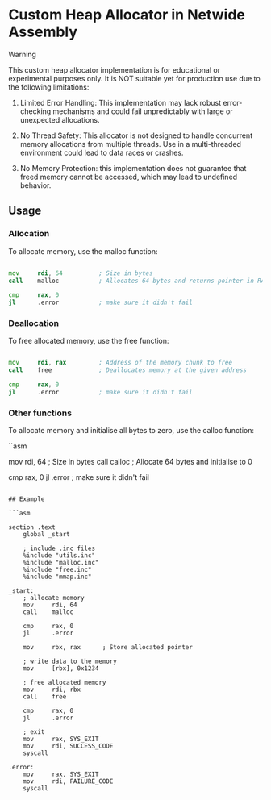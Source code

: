 # Custom Heap Allocator in Netwide Assembly

> [!WARNING]
> This custom heap allocator implementation is for educational or experimental purposes only.
> It is NOT suitable yet for production use due to the following limitations:
> 
> 1. Limited Error Handling: This implementation may lack robust error-checking mechanisms
>    and could fail unpredictably with large or unexpected allocations.
>
> 2. No Thread Safety: This allocator is not designed to handle concurrent memory allocations
>    from multiple threads. Use in a multi-threaded environment could lead to data races or crashes.
>
> 3. No Memory Protection: this implementation does not
>    guarantee that freed memory cannot be accessed, which may lead to undefined behavior.

## Usage

### Allocation

To allocate memory, use the malloc function:

```asm

mov     rdi, 64          ; Size in bytes
call    malloc           ; Allocates 64 bytes and returns pointer in RAX

cmp     rax, 0
jl      .error           ; make sure it didn't fail 
```

### Deallocation

To free allocated memory, use the free function:

```asm

mov     rdi, rax         ; Address of the memory chunk to free
call    free             ; Deallocates memory at the given address

cmp     rax, 0
jl      .error           ; make sure it didn't fail 
```

### Other functions
To allocate memory and initialise all bytes to zero, use the calloc function:

``asm

mov     rdi, 64 ; Size in bytes
call    calloc ; Allocate 64 bytes and initialise to 0 

cmp     rax, 0
jl      .error           ; make sure it didn't fail 
```

## Example

```asm

section .text
    global _start

    ; include .inc files
    %include "utils.inc"
    %include "malloc.inc"
    %include "free.inc"
    %include "mmap.inc"

_start:
    ; allocate memory
    mov     rdi, 64
    call    malloc

    cmp     rax, 0
    jl      .error

    mov     rbx, rax      ; Store allocated pointer

    ; write data to the memory
    mov     [rbx], 0x1234

    ; free allocated memory
    mov     rdi, rbx
    call    free

    cmp     rax, 0
    jl      .error

    ; exit
    mov     rax, SYS_EXIT
    mov     rdi, SUCCESS_CODE
    syscall

.error:
    mov     rax, SYS_EXIT
    mov     rdi, FAILURE_CODE
    syscall

```

